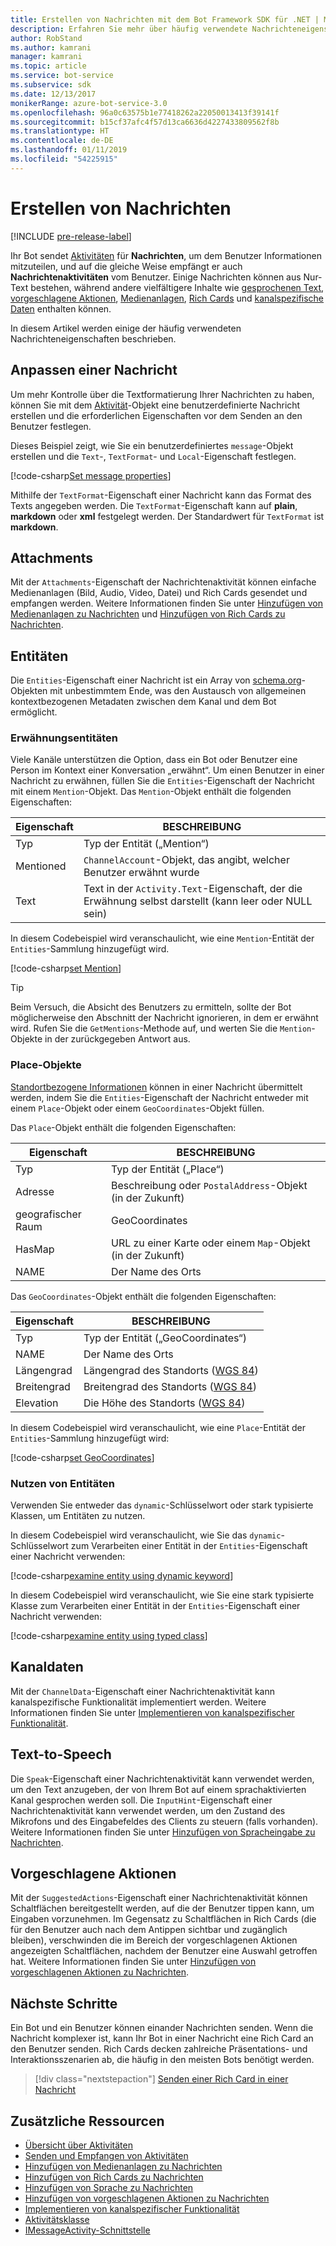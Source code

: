 ```yaml
---
title: Erstellen von Nachrichten mit dem Bot Framework SDK für .NET | Microsoft-Dokumentation
description: Erfahren Sie mehr über häufig verwendete Nachrichteneigenschaften innerhalb des Bot Framework SDK für .NET.
author: RobStand
ms.author: kamrani
manager: kamrani
ms.topic: article
ms.service: bot-service
ms.subservice: sdk
ms.date: 12/13/2017
monikerRange: azure-bot-service-3.0
ms.openlocfilehash: 96a0c63575b1e77418262a22050013413f39141f
ms.sourcegitcommit: b15cf37afc4f57d13ca6636d4227433809562f8b
ms.translationtype: HT
ms.contentlocale: de-DE
ms.lasthandoff: 01/11/2019
ms.locfileid: "54225915"
---
```

# <a name="create-messages"></a>Erstellen von Nachrichten

[!INCLUDE [pre-release-label](../includes/pre-release-label-v3.md)]

Ihr Bot sendet [Aktivitäten](bot-builder-dotnet-activities.md) für **Nachrichten**, um dem Benutzer Informationen mitzuteilen, und auf die gleiche Weise empfängt er auch **Nachrichtenaktivitäten** vom Benutzer. Einige Nachrichten können aus Nur-Text bestehen, während andere vielfältigere Inhalte wie [gesprochenen Text](bot-builder-dotnet-text-to-speech.md), [vorgeschlagene Aktionen](bot-builder-dotnet-add-suggested-actions.md), [Medienanlagen](bot-builder-dotnet-add-media-attachments.md), [Rich Cards](bot-builder-dotnet-add-rich-card-attachments.md) und [kanalspezifische Daten](bot-builder-dotnet-channeldata.md) enthalten können. 

In diesem Artikel werden einige der häufig verwendeten Nachrichteneigenschaften beschrieben.

## <a name="customizing-a-message"></a>Anpassen einer Nachricht

Um mehr Kontrolle über die Textformatierung Ihrer Nachrichten zu haben, können Sie mit dem [Aktivität](https://docs.botframework.com/en-us/csharp/builder/sdkreference/dc/d2f/class_microsoft_1_1_bot_1_1_connector_1_1_activity.html)-Objekt eine benutzerdefinierte Nachricht erstellen und die erforderlichen Eigenschaften vor dem Senden an den Benutzer festlegen.

Dieses Beispiel zeigt, wie Sie ein benutzerdefiniertes `message`-Objekt erstellen und die `Text`-, `TextFormat`- und `Local`-Eigenschaft festlegen.

[!code-csharp[Set message properties](../includes/code/dotnet-create-messages.cs#setBasicProperties)]

Mithilfe der `TextFormat`-Eigenschaft einer Nachricht kann das Format des Texts angegeben werden. Die `TextFormat`-Eigenschaft kann auf **plain**, **markdown** oder **xml** festgelegt werden. Der Standardwert für `TextFormat` ist **markdown**. 

## <a name="attachments"></a>Attachments

Mit der `Attachments`-Eigenschaft der Nachrichtenaktivität können einfache Medienanlagen (Bild, Audio, Video, Datei) und Rich Cards gesendet und empfangen werden. Weitere Informationen finden Sie unter [Hinzufügen von Medienanlagen zu Nachrichten](bot-builder-dotnet-add-media-attachments.md) und [Hinzufügen von Rich Cards zu Nachrichten](bot-builder-dotnet-add-rich-card-attachments.md).

## <a name="entities"></a>Entitäten

Die `Entities`-Eigenschaft einer Nachricht ist ein Array von <a href="http://schema.org/" target="_blank">schema.org</a>-Objekten mit unbestimmtem Ende, was den Austausch von allgemeinen kontextbezogenen Metadaten zwischen dem Kanal und dem Bot ermöglicht.

### <a name="mention-entities"></a>Erwähnungsentitäten

Viele Kanäle unterstützen die Option, dass ein Bot oder Benutzer eine Person im Kontext einer Konversation „erwähnt“. Um einen Benutzer in einer Nachricht zu erwähnen, füllen Sie die `Entities`-Eigenschaft der Nachricht mit einem `Mention`-Objekt. Das `Mention`-Objekt enthält die folgenden Eigenschaften: 

| Eigenschaft | BESCHREIBUNG | 
|----|----|
| Typ | Typ der Entität („Mention“) | 
| Mentioned | `ChannelAccount`-Objekt, das angibt, welcher Benutzer erwähnt wurde | 
| Text | Text in der `Activity.Text`-Eigenschaft, der die Erwähnung selbst darstellt (kann leer oder NULL sein) |

In diesem Codebeispiel wird veranschaulicht, wie eine `Mention`-Entität der `Entities`-Sammlung hinzugefügt wird.

[!code-csharp[set Mention](../includes/code/dotnet-create-messages.cs#setMention)]

> [!TIP]
> Beim Versuch, die Absicht des Benutzers zu ermitteln, sollte der Bot möglicherweise den Abschnitt der Nachricht ignorieren, in dem er erwähnt wird. Rufen Sie die `GetMentions`-Methode auf, und werten Sie die `Mention`-Objekte in der zurückgegeben Antwort aus.

### <a name="place-objects"></a>Place-Objekte

<a href="https://schema.org/Place" target="_blank">Standortbezogene Informationen</a> können in einer Nachricht übermittelt werden, indem Sie die `Entities`-Eigenschaft der Nachricht entweder mit einem `Place`-Objekt oder einem `GeoCoordinates`-Objekt füllen. 

Das `Place`-Objekt enthält die folgenden Eigenschaften:

| Eigenschaft | BESCHREIBUNG | 
|----|----|
| Typ | Typ der Entität („Place“) |
| Adresse | Beschreibung oder `PostalAddress`-Objekt (in der Zukunft) | 
| geografischer Raum | GeoCoordinates | 
| HasMap | URL zu einer Karte oder einem `Map`-Objekt (in der Zukunft) |
| NAME | Der Name des Orts |

Das `GeoCoordinates`-Objekt enthält die folgenden Eigenschaften:

| Eigenschaft | BESCHREIBUNG | 
|----|----|
| Typ | Typ der Entität („GeoCoordinates“) |
| NAME | Der Name des Orts |
| Längengrad | Längengrad des Standorts (<a href="https://en.wikipedia.org/wiki/World_Geodetic_System" target="_blank">WGS 84</a>) | 
| Breitengrad | Breitengrad des Standorts (<a href="https://en.wikipedia.org/wiki/World_Geodetic_System" target="_blank">WGS 84</a>) | 
| Elevation | Die Höhe des Standorts (<a href="https://en.wikipedia.org/wiki/World_Geodetic_System" target="_blank">WGS 84</a>) | 

In diesem Codebeispiel wird veranschaulicht, wie eine `Place`-Entität der `Entities`-Sammlung hinzugefügt wird:

[!code-csharp[set GeoCoordinates](../includes/code/dotnet-create-messages.cs#setGeoCoord)]

### <a name="consume-entities"></a>Nutzen von Entitäten

Verwenden Sie entweder das `dynamic`-Schlüsselwort oder stark typisierte Klassen, um Entitäten zu nutzen.

In diesem Codebeispiel wird veranschaulicht, wie Sie das `dynamic`-Schlüsselwort zum Verarbeiten einer Entität in der `Entities`-Eigenschaft einer Nachricht verwenden:

[!code-csharp[examine entity using dynamic keyword](../includes/code/dotnet-create-messages.cs#examineEntity1)]

In diesem Codebeispiel wird veranschaulicht, wie Sie eine stark typisierte Klasse zum Verarbeiten einer Entität in der `Entities`-Eigenschaft einer Nachricht verwenden:

[!code-csharp[examine entity using typed class](../includes/code/dotnet-create-messages.cs#examineEntity2)]

## <a name="channel-data"></a>Kanaldaten

Mit der `ChannelData`-Eigenschaft einer Nachrichtenaktivität kann kanalspezifische Funktionalität implementiert werden. Weitere Informationen finden Sie unter [Implementieren von kanalspezifischer Funktionalität](bot-builder-dotnet-channeldata.md).

## <a name="text-to-speech"></a>Text-to-Speech

Die `Speak`-Eigenschaft einer Nachrichtenaktivität kann verwendet werden, um den Text anzugeben, der von Ihrem Bot auf einem sprachaktivierten Kanal gesprochen werden soll. Die `InputHint`-Eigenschaft einer Nachrichtenaktivität kann verwendet werden, um den Zustand des Mikrofons und des Eingabefeldes des Clients zu steuern (falls vorhanden). Weitere Informationen finden Sie unter [Hinzufügen von Spracheingabe zu Nachrichten](bot-builder-dotnet-text-to-speech.md).

## <a name="suggested-actions"></a>Vorgeschlagene Aktionen

Mit der `SuggestedActions`-Eigenschaft einer Nachrichtenaktivität können Schaltflächen bereitgestellt werden, auf die der Benutzer tippen kann, um Eingaben vorzunehmen. Im Gegensatz zu Schaltflächen in Rich Cards (die für den Benutzer auch nach dem Antippen sichtbar und zugänglich bleiben), verschwinden die im Bereich der vorgeschlagenen Aktionen angezeigten Schaltflächen, nachdem der Benutzer eine Auswahl getroffen hat. Weitere Informationen finden Sie unter [Hinzufügen von vorgeschlagenen Aktionen zu Nachrichten](bot-builder-dotnet-add-suggested-actions.md).

## <a name="next-steps"></a>Nächste Schritte

Ein Bot und ein Benutzer können einander Nachrichten senden. Wenn die Nachricht komplexer ist, kann Ihr Bot in einer Nachricht eine Rich Card an den Benutzer senden. Rich Cards decken zahlreiche Präsentations- und Interaktionsszenarien ab, die häufig in den meisten Bots benötigt werden.

> [!div class="nextstepaction"]
> [Senden einer Rich Card in einer Nachricht](bot-builder-dotnet-add-rich-card-attachments.md)

## <a name="additional-resources"></a>Zusätzliche Ressourcen

- [Übersicht über Aktivitäten](bot-builder-dotnet-activities.md)
- [Senden und Empfangen von Aktivitäten](bot-builder-dotnet-connector.md)
- [Hinzufügen von Medienanlagen zu Nachrichten](bot-builder-dotnet-add-media-attachments.md)
- [Hinzufügen von Rich Cards zu Nachrichten](bot-builder-dotnet-add-rich-card-attachments.md)
- [Hinzufügen von Sprache zu Nachrichten](bot-builder-dotnet-text-to-speech.md)
- [Hinzufügen von vorgeschlagenen Aktionen zu Nachrichten](bot-builder-dotnet-add-suggested-actions.md)
- [Implementieren von kanalspezifischer Funktionalität](bot-builder-dotnet-channeldata.md)
- <a href="https://docs.botframework.com/en-us/csharp/builder/sdkreference/dc/d2f/class_microsoft_1_1_bot_1_1_connector_1_1_activity.html" target="_blank">Aktivitätsklasse</a>
- <a href="/dotnet/api/microsoft.bot.connector.imessageactivity" target="_blank">IMessageActivity-Schnittstelle</a>

